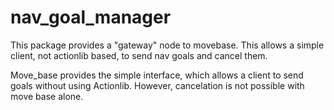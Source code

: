 nav_goal_manager
================

This package provides a "gateway" node to movebase. This allows a simple
client, not actionlib based, to send nav goals and cancel them.

Move_base provides the simple interface, which allows a client to send
goals without using Actionlib. However, cancelation is not possible with
move base alone.
